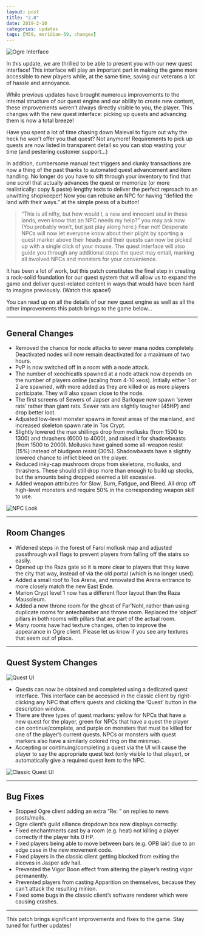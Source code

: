```yaml
---
layout: post
title: "2.8"
date: 2019-2-10
categories: updates
tags: [M59, meridian-59, changes]
---
```

![Ogre Interface](https://meridiannext.com/wp-content/uploads/2019/02/ogre_tr.png)

In this update, we are thrilled to be able to present you with our new quest interface! This interface will play an important part in making the game more accessible to new players while, at the same time, saving our veterans a lot of hassle and annoyance.

While previous updates have brought numerous improvements to the internal structure of our quest engine and our ability to create new content, these improvements weren’t always directly visible to you, the player. This changes with the new quest interface: picking up quests and advancing them is now a total breeze!

Have you spent a lot of time chasing down Maleval to figure out why the heck he won’t offer you that quest? Not anymore! Requirements to pick up quests are now listed in transparent detail so you can stop wasting your time (and pestering customer support…)

In addition, cumbersome manual text triggers and clunky transactions are now a thing of the past thanks to automated quest advancement and item handling. No longer do you have to sift through your inventory to find that one scroll that actually advances the quest or memorize (or more realistically: copy & paste) lengthy texts to deliver the perfect reproach to an unwitting shopkeeper! Now you can rebuke an NPC for having “defiled the land with their ways.” at the simple press of a button!

> “This is all nifty, but how would I, a new and innocent soul in these lands, even know that an NPC needs my help?” you may ask now. (You probably won’t, but just play along here.) Fear not! Desperate NPCs will now let everyone know about their plight by sporting a quest marker above their heads and their quests can now be picked up with a single click of your mouse. The quest interface will also guide you through any additional steps the quest may entail, marking all involved NPCs and monsters for your convenience.

It has been a lot of work, but this patch constitutes the final step in creating a rock-solid foundation for our quest system that will allow us to expand the game and deliver quest-related content in ways that would have been hard to imagine previously. (Watch this space!)

You can read up on all the details of our new quest engine as well as all the other improvements this patch brings to the game below…

---

## General Changes

- Removed the chance for node attacks to sever mana nodes completely. Deactivated nodes will now remain deactivated for a maximum of two hours.
- PvP is now switched off in a room with a node attack.
- The number of xeochicatls spawned at a node attack now depends on the number of players online (scaling from 4-10 xeos). Initially either 1 or 2 are spawned, with more added as they are killed or as more players participate. They will also spawn close to the node.
- The first screens of Sewers of Japser and Barloque now spawn ‘sewer rats’ rather than giant rats. Sewer rats are slightly tougher (45HP) and drop better loot.
- Adjusted low-level monster spawns in forest areas of the mainland, and increased skeleton spawn rate in Tos Crypt.
- Slightly lowered the max shillings drop from mollusks (from 1500 to 1300) and thrashers (6000 to 4000), and raised it for shadowbeasts (from 1500 to 2000). Mollusks have gained some all-weapon resist (15%) instead of bludgeon resist (30%). Shadowbeasts have a slightly lowered chance to inflict bleed on the player.
- Reduced inky-cap mushroom drops from skeletons, mollusks, and thrashers. These should still drop more than enough to build up stocks, but the amounts being dropped seemed a bit excessive.
- Added weapon attributes for Slow, Burn, Fatigue, and Bleed. All drop off high-level monsters and require 50% in the corresponding weapon skill to use.

![NPC Look](https://meridiannext.com/wp-content/uploads/2019/02/npc_look_clients.png)

---

## Room Changes

- Widened steps in the forest of Farol mollusk map and adjusted passthrough wall flags to prevent players from falling off the stairs so easily.
- Opened up the Raza gate so it is more clear to players that they leave the city that way, instead of via the old portal (which is no longer used).
- Added a small roof to Tos Arena, and renovated the Arena entrance to more closely match the new East Ende.
- Marion Crypt level 1 now has a different floor layout than the Raza Mausoleum.
- Added a new throne room for the ghost of Far’Nohl, rather than using duplicate rooms for antechamber and throne room. Replaced the ‘object’ pillars in both rooms with pillars that are part of the actual room.
- Many rooms have had texture changes, often to improve the appearance in Ogre client. Please let us know if you see any textures that seem out of place.

---

## Quest System Changes

![Quest UI](https://meridiannext.com/wp-content/uploads/2019/02/quest_ui.png)

- Quests can now be obtained and completed using a dedicated quest interface. This interface can be accessed in the classic client by right-clicking any NPC that offers quests and clicking the ‘Quest’ button in the description window.
- There are three types of quest markers: yellow for NPCs that have a new quest for the player, green for NPCs that have a quest the player can continue/complete, and purple on monsters that must be killed for one of the player’s current quests. NPCs or monsters with quest markers also have a similarly colored ring on the minimap.
- Accepting or continuing/completing a quest via the UI will cause the player to say the appropriate quest text (only visible to that player), or automatically give a required quest item to the NPC.

![Classic Quest UI](https://meridiannext.com/wp-content/uploads/2019/02/classic_quest_ui.png)

---

## Bug Fixes

- Stopped Ogre client adding an extra “Re: ” on replies to news posts/mails.
- Ogre client’s guild alliance dropdown box now displays correctly.
- Fixed enchantments cast by a room (e.g. heat) not killing a player correctly if the player hits 0 HP.
- Fixed players being able to move between bars (e.g. OPB lair) due to an edge case in the new movement code.
- Fixed players in the classic client getting blocked from exiting the alcoves in Jasper adv hall.
- Prevented the Vigor Boon effect from altering the player’s resting vigor permanently.
- Prevented players from casting Apparition on themselves, because they can’t attack the resulting minion.
- Fixed some bugs in the classic client’s software renderer which were causing crashes.

---

This patch brings significant improvements and fixes to the game. Stay tuned for further updates!

